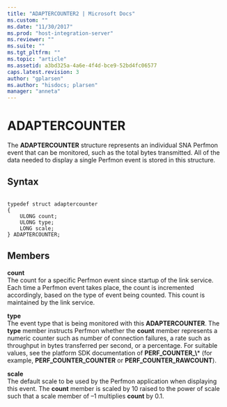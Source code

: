 ```yaml
---
title: "ADAPTERCOUNTER2 | Microsoft Docs"
ms.custom: ""
ms.date: "11/30/2017"
ms.prod: "host-integration-server"
ms.reviewer: ""
ms.suite: ""
ms.tgt_pltfrm: ""
ms.topic: "article"
ms.assetid: a3bd325a-4a6e-4f4d-bce9-52bd4fc06577
caps.latest.revision: 3
author: "gplarsen"
ms.author: "hisdocs; plarsen"
manager: "anneta"
---
```

# ADAPTERCOUNTER
The **ADAPTERCOUNTER** structure represents an individual SNA Perfmon event that can be monitored, such as the total bytes transmitted. All of the data needed to display a single Perfmon event is stored in this structure.  
  
## Syntax  
  
```  
  
typedef struct adaptercounter  
{  
    ULONG count;  
    ULONG type;  
    LONG scale;  
} ADAPTERCOUNTER;   
```  
  
## Members  
 **count**  
 The count for a specific Perfmon event since startup of the link service. Each time a Perfmon event takes place, the count is incremented accordingly, based on the type of event being counted. This count is maintained by the link service.  
  
 **type**  
 The event type that is being monitored with this **ADAPTERCOUNTER**. The **type** member instructs Perfmon whether the **count** member represents a numeric counter such as number of connection failures, a rate such as throughput in bytes transferred per second, or a percentage. For suitable values, see the platform SDK documentation of **PERF_COUNTER_\\*** (for example, **PERF_COUNTER_COUNTER** or **PERF_COUNTER_RAWCOUNT**).  
  
 **scale**  
 The default scale to be used by the Perfmon application when displaying this event. The **count** member is scaled by 10 raised to the power of scale such that a scale member of –1 multiplies **count** by 0.1.